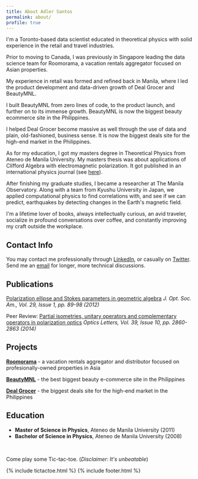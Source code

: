 ```yaml
---
title: About Adler Santos
permalink: about/
profile: true
---
```


I'm a Toronto-based data scientist educated in theoretical physics with solid experience in the retail and travel industries.

Prior to moving to Canada, I was previously in Singapore leading the data science team for Roomorama, a vacation rentals aggregator focused on Asian properties.

My experience in retail was formed and refined back in Manila, where I led the product development and data-driven growth of Deal Grocer and BeautyMNL. 

I built BeautyMNL from zero lines of code, to the product launch, and further on to its immense growth. BeautyMNL is now the biggest beauty ecommerce site in the Philippines. 

I helped Deal Grocer become massive as well through the use of data and plain, old-fashioned, business sense. It is now the biggest deals site for the high-end market in the Philippines.

As for my education, I got my masters degree in Theoretical Physics from Ateneo de Manila University. My masters thesis was about applications of Clifford Algebra with electromagnetic polarization. It got published in an international physics journal (see [here](http://www.opticsinfobase.org/josaa/abstract.cfm?uri=josaa-29-1-89)). 

After finishing my graduate studies, I became a researcher at The Manila Observatory. Along with a team from Kyushu University in Japan, we applied computational physics to find correlations with, and see if we can predict, earthquakes by detecting changes in the Earth's magnetic field.

I'm a lifetime lover of books, always intellectually curious, an avid traveler, socialize in profound conversations over coffee, and constantly improving my craft outside the workplace. 

## Contact Info

You may contact me professionally through [LinkedIn](https://linkedin.com/in/adlersantos), or casually on [Twitter](https://twitter.com/adlersantos). Send me an [email](mailto:adler.g.santos@gmail.com) for longer, more technical discussions.

## Publications

[Polarization ellipse and Stokes parameters in geometric algebra](http://www.opticsinfobase.org/josaa/abstract.cfm?uri=josaa-29-1-89) _J. Opt. Soc. Am., Vol. 29, Issue 1, pp. 89-98 (2012)_

Peer Review: [Partial isometries, unitary operators and complementary operators in polarization optics](https://www.opticsinfobase.org/ol/abstract.cfm?URI=ol-39-10-2860) _Optics Letters, Vol. 39, Issue 10, pp. 2860-2863 (2014)_

## Projects

**[Roomorama](http://roomorama.com)** - a vacation rentals aggregator and distributor focused on profesionally-owned properties in Asia

**[BeautyMNL](http://beautymnl.com)** - the best biggest beauty e-commerce site in the Philippines

**[Deal Grocer](http://dealgrocer.com)** - the biggest deals site for the high-end market in the Philippines

## Education

- **Master of Science in Physics**, Ateneo de Manila University (2011)
- **Bachelor of Science in Physics**, Ateneo de Manila University (2008)

<br>

Come play some Tic-tac-toe. (_Disclaimer: It's unbeatable_)

{% include tictactoe.html %}
{% include footer.html %}
